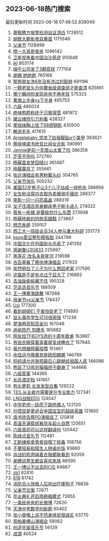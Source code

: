 ## 2023-06-18热门搜索 
最后更新时间 2023-06-18 07:48:52.839049 
1. [萧敬腾方报警检测自证清白](https://s.weibo.com/weibo?q=%23%E8%90%A7%E6%95%AC%E8%85%BE%E6%96%B9%E6%8A%A5%E8%AD%A6%E6%A3%80%E6%B5%8B%E8%87%AA%E8%AF%81%E6%B8%85%E7%99%BD%23&t=31&band_rank=1&Refer=top) 1728512
1. [胡歌大鹏影帝双黄蛋](https://s.weibo.com/weibo?q=%23%E8%83%A1%E6%AD%8C%E5%A4%A7%E9%B9%8F%E5%BD%B1%E5%B8%9D%E5%8F%8C%E9%BB%84%E8%9B%8B%23&t=31&band_rank=2&Refer=top) 1175546
1. [父亲节](https://s.weibo.com/weibo?q=%E7%88%B6%E4%BA%B2%E8%8A%82&t=31&band_rank=1&Refer=top) 1128499
1. [榜一大哥是我爸](https://s.weibo.com/weibo?q=%23%E6%A6%9C%E4%B8%80%E5%A4%A7%E5%93%A5%E6%98%AF%E6%88%91%E7%88%B8%23&t=31&band_rank=15&Refer=top) 1096142
1. [卫星视角看中国治沙奇迹](https://s.weibo.com/weibo?q=%23%E5%8D%AB%E6%98%9F%E8%A7%86%E8%A7%92%E7%9C%8B%E4%B8%AD%E5%9B%BD%E6%B2%BB%E6%B2%99%E5%A5%87%E8%BF%B9%23&t=31&band_rank=3&Refer=top) 910648
1. [jkl](https://s.weibo.com/weibo?q=jkl&t=31&band_rank=4&Refer=top) 903174
1. [端午公司发了3颗荔枝](https://s.weibo.com/weibo?q=%23%E7%AB%AF%E5%8D%88%E5%85%AC%E5%8F%B8%E5%8F%91%E4%BA%863%E9%A2%97%E8%8D%94%E6%9E%9D%23&t=31&band_rank=5&Refer=top) 777104
1. [谢娜 她她她](https://s.weibo.com/weibo?q=%E8%B0%A2%E5%A8%9C%20%E5%A5%B9%E5%A5%B9%E5%A5%B9&t=31&band_rank=6&Refer=top) 765166
1. [帮男朋友洗6年没有洗过的脏辫](https://s.weibo.com/weibo?q=%E5%B8%AE%E7%94%B7%E6%9C%8B%E5%8F%8B%E6%B4%976%E5%B9%B4%E6%B2%A1%E6%9C%89%E6%B4%97%E8%BF%87%E7%9A%84%E8%84%8F%E8%BE%AB&t=31&band_rank=7&Refer=top) 691196
1. [一颗老鼠头为何要省级调查组才能查清](https://s.weibo.com/weibo?q=%23%E4%B8%80%E9%A2%97%E8%80%81%E9%BC%A0%E5%A4%B4%E4%B8%BA%E4%BD%95%E8%A6%81%E7%9C%81%E7%BA%A7%E8%B0%83%E6%9F%A5%E7%BB%84%E6%89%8D%E8%83%BD%E6%9F%A5%E6%B8%85%23&t=31&band_rank=8&Refer=top) 625961
1. [哪个瞬间你发现爸爸不再年轻](https://s.weibo.com/weibo?q=%23%E5%93%AA%E4%B8%AA%E7%9E%AC%E9%97%B4%E4%BD%A0%E5%8F%91%E7%8E%B0%E7%88%B8%E7%88%B8%E4%B8%8D%E5%86%8D%E5%B9%B4%E8%BD%BB%23&t=31&band_rank=3&Refer=top) 575323
1. [黄渤上半身vs下半身](https://s.weibo.com/weibo?q=%23%E9%BB%84%E6%B8%A4%E4%B8%8A%E5%8D%8A%E8%BA%ABvs%E4%B8%8B%E5%8D%8A%E8%BA%AB%23&t=31&band_rank=9&Refer=top) 495753
1. [六级](https://s.weibo.com/weibo?q=%E5%85%AD%E7%BA%A7&t=31&band_rank=10&Refer=top) 485024
1. [绝味鸭脖称终于沉冤得雪](https://s.weibo.com/weibo?q=%23%E7%BB%9D%E5%91%B3%E9%B8%AD%E8%84%96%E7%A7%B0%E7%BB%88%E4%BA%8E%E6%B2%89%E5%86%A4%E5%BE%97%E9%9B%AA%23&t=31&band_rank=11&Refer=top) 481972
1. [建议棣欣引力别看](https://s.weibo.com/weibo?q=%23%E5%BB%BA%E8%AE%AE%E6%A3%A3%E6%AC%A3%E5%BC%95%E5%8A%9B%E5%88%AB%E7%9C%8B%23&t=31&band_rank=12&Refer=top) 438327
1. [童瑶抹胸上挂了68把钥匙](https://s.weibo.com/weibo?q=%23%E7%AB%A5%E7%91%B6%E6%8A%B9%E8%83%B8%E4%B8%8A%E6%8C%82%E4%BA%8668%E6%8A%8A%E9%92%A5%E5%8C%99%23&t=31&band_rank=13&Refer=top) 430500
1. [解说毛毛](https://s.weibo.com/weibo?q=%E8%A7%A3%E8%AF%B4%E6%AF%9B%E6%AF%9B&t=31&band_rank=14&Refer=top) 417615
1. [Angelababy 求求了给我脚趾p个美甲](https://s.weibo.com/weibo?q=Angelababy%20%E6%B1%82%E6%B1%82%E4%BA%86%E7%BB%99%E6%88%91%E8%84%9A%E8%B6%BEp%E4%B8%AA%E7%BE%8E%E7%94%B2&t=31&band_rank=16&Refer=top) 393621
1. [蔡徐坤虞书欣甘比母女合影](https://s.weibo.com/weibo?q=%23%E8%94%A1%E5%BE%90%E5%9D%A4%E8%99%9E%E4%B9%A6%E6%AC%A3%E7%94%98%E6%AF%94%E6%AF%8D%E5%A5%B3%E5%90%88%E5%BD%B1%23&t=31&band_rank=36&Refer=top) 390991
1. [Jennie是前一天爬山太累了吗](https://s.weibo.com/weibo?q=%23Jennie%E6%98%AF%E5%89%8D%E4%B8%80%E5%A4%A9%E7%88%AC%E5%B1%B1%E5%A4%AA%E7%B4%AF%E4%BA%86%E5%90%97%23&t=31&band_rank=17&Refer=top) 386358
1. [芝芙不热吗](https://s.weibo.com/weibo?q=%23%E8%8A%9D%E8%8A%99%E4%B8%8D%E7%83%AD%E5%90%97%23&t=31&band_rank=31&Refer=top) 372760
1. [杨幂盘发梦回晴川](https://s.weibo.com/weibo?q=%E6%9D%A8%E5%B9%82%E7%9B%98%E5%8F%91%E6%A2%A6%E5%9B%9E%E6%99%B4%E5%B7%9D&t=31&band_rank=18&Refer=top) 361487
1. [杨幂露背了](https://s.weibo.com/weibo?q=%23%E6%9D%A8%E5%B9%82%E9%9C%B2%E8%83%8C%E4%BA%86%23&t=31&band_rank=23&Refer=top) 355661
1. [张远演唱会有男粉戴头纱](https://s.weibo.com/weibo?q=%23%E5%BC%A0%E8%BF%9C%E6%BC%94%E5%94%B1%E4%BC%9A%E6%9C%89%E7%94%B7%E7%B2%89%E6%88%B4%E5%A4%B4%E7%BA%B1%23&t=31&band_rank=33&Refer=top) 304765
1. [父亲节快乐](https://s.weibo.com/weibo?q=%E7%88%B6%E4%BA%B2%E8%8A%82%E5%BF%AB%E4%B9%90&t=31&band_rank=10&Refer=top) 300232
1. [美国32岁男子让3个儿子站成一排枪杀](https://s.weibo.com/weibo?q=%23%E7%BE%8E%E5%9B%BD32%E5%B2%81%E7%94%B7%E5%AD%90%E8%AE%A93%E4%B8%AA%E5%84%BF%E5%AD%90%E7%AB%99%E6%88%90%E4%B8%80%E6%8E%92%E6%9E%AA%E6%9D%80%23&t=31&band_rank=20&Refer=top) 288956
1. [女生称没穿内衣取外卖被骑手骚扰](https://s.weibo.com/weibo?q=%23%E5%A5%B3%E7%94%9F%E7%A7%B0%E6%B2%A1%E7%A9%BF%E5%86%85%E8%A1%A3%E5%8F%96%E5%A4%96%E5%8D%96%E8%A2%AB%E9%AA%91%E6%89%8B%E9%AA%9A%E6%89%B0%23&t=31&band_rank=21&Refer=top) 288377
1. [电影一闪一闪亮晶晶](https://s.weibo.com/weibo?q=%23%E7%94%B5%E5%BD%B1%E4%B8%80%E9%97%AA%E4%B8%80%E9%97%AA%E4%BA%AE%E6%99%B6%E6%99%B6%23&t=31&band_rank=22&Refer=top) 288319
1. [女子住酒店赤身躺床男子刷卡进入](https://s.weibo.com/weibo?q=%23%E5%A5%B3%E5%AD%90%E4%BD%8F%E9%85%92%E5%BA%97%E8%B5%A4%E8%BA%AB%E8%BA%BA%E5%BA%8A%E7%94%B7%E5%AD%90%E5%88%B7%E5%8D%A1%E8%BF%9B%E5%85%A5%23&t=31&band_rank=24&Refer=top) 274022
1. [我有一栋楼 是要偷你什么东西](https://s.weibo.com/weibo?q=%E6%88%91%E6%9C%89%E4%B8%80%E6%A0%8B%E6%A5%BC%20%E6%98%AF%E8%A6%81%E5%81%B7%E4%BD%A0%E4%BB%80%E4%B9%88%E4%B8%9C%E8%A5%BF&t=31&band_rank=29&Refer=top) 273938
1. [杨幂杨紫的同款高跟鞋](https://s.weibo.com/weibo?q=%23%E6%9D%A8%E5%B9%82%E6%9D%A8%E7%B4%AB%E7%9A%84%E5%90%8C%E6%AC%BE%E9%AB%98%E8%B7%9F%E9%9E%8B%23&t=31&band_rank=25&Refer=top) 273887
1. [想念朱婷](https://s.weibo.com/weibo?q=%E6%83%B3%E5%BF%B5%E6%9C%B1%E5%A9%B7&t=31&band_rank=29&Refer=top) 259107
1. [西工大一班级全员34人参与重大科研](https://s.weibo.com/weibo?q=%23%E8%A5%BF%E5%B7%A5%E5%A4%A7%E4%B8%80%E7%8F%AD%E7%BA%A7%E5%85%A8%E5%91%9834%E4%BA%BA%E5%8F%82%E4%B8%8E%E9%87%8D%E5%A4%A7%E7%A7%91%E7%A0%94%23&t=31&band_rank=30&Refer=top) 251773
1. [kpop爱豆整形模板脸](https://s.weibo.com/weibo?q=%23kpop%E7%88%B1%E8%B1%86%E6%95%B4%E5%BD%A2%E6%A8%A1%E6%9D%BF%E8%84%B8%23&t=31&band_rank=26&Refer=top) 244799
1. [中国文化在外国街头杀疯了](https://s.weibo.com/weibo?q=%23%E4%B8%AD%E5%9B%BD%E6%96%87%E5%8C%96%E5%9C%A8%E5%A4%96%E5%9B%BD%E8%A1%97%E5%A4%B4%E6%9D%80%E7%96%AF%E4%BA%86%23&t=31&band_rank=19&Refer=top) 241392
1. [感谢鲁U3G833](https://s.weibo.com/weibo?q=%23%E6%84%9F%E8%B0%A2%E9%B2%81U3G833%23&t=31&band_rank=40&Refer=top) 225697
1. [黑莲花 改名永夜星河](https://s.weibo.com/weibo?q=%E9%BB%91%E8%8E%B2%E8%8A%B1%20%E6%94%B9%E5%90%8D%E6%B0%B8%E5%A4%9C%E6%98%9F%E6%B2%B3&t=31&band_rank=27&Refer=top) 219598
1. [古巨基看了蔡徐坤演唱会](https://s.weibo.com/weibo?q=%23%E5%8F%A4%E5%B7%A8%E5%9F%BA%E7%9C%8B%E4%BA%86%E8%94%A1%E5%BE%90%E5%9D%A4%E6%BC%94%E5%94%B1%E4%BC%9A%23&t=31&band_rank=28&Refer=top) 217933
1. [突然明白了儿子为什么想回老家](https://s.weibo.com/weibo?q=%E7%AA%81%E7%84%B6%E6%98%8E%E7%99%BD%E4%BA%86%E5%84%BF%E5%AD%90%E4%B8%BA%E4%BB%80%E4%B9%88%E6%83%B3%E5%9B%9E%E8%80%81%E5%AE%B6&t=31&band_rank=34&Refer=top) 217590
1. [这猫是不是有点过于巨大了](https://s.weibo.com/weibo?q=%E8%BF%99%E7%8C%AB%E6%98%AF%E4%B8%8D%E6%98%AF%E6%9C%89%E7%82%B9%E8%BF%87%E4%BA%8E%E5%B7%A8%E5%A4%A7%E4%BA%86&t=31&band_rank=30&Refer=top) 216883
1. [去油版偷偷藏不住](https://s.weibo.com/weibo?q=%23%E5%8E%BB%E6%B2%B9%E7%89%88%E5%81%B7%E5%81%B7%E8%97%8F%E4%B8%8D%E4%BD%8F%23&t=31&band_rank=32&Refer=top) 190328
1. [范丞丞音乐节](https://s.weibo.com/weibo?q=%E8%8C%83%E4%B8%9E%E4%B8%9E%E9%9F%B3%E4%B9%90%E8%8A%82&t=31&band_rank=42&Refer=top) 188509
1. [王一博黄渤跳舞](https://s.weibo.com/weibo?q=%E7%8E%8B%E4%B8%80%E5%8D%9A%E9%BB%84%E6%B8%A4%E8%B7%B3%E8%88%9E&t=31&band_rank=41&Refer=top) 187068
1. [母亲节vs父亲节](https://s.weibo.com/weibo?q=%E6%AF%8D%E4%BA%B2%E8%8A%82vs%E7%88%B6%E4%BA%B2%E8%8A%82&t=31&band_rank=31&Refer=top) 178437
1. [Uzi](https://s.weibo.com/weibo?q=Uzi&t=31&band_rank=35&Refer=top) 177300
1. [看到姐姐们 不害怕变老了](https://s.weibo.com/weibo?q=%E7%9C%8B%E5%88%B0%E5%A7%90%E5%A7%90%E4%BB%AC%20%E4%B8%8D%E5%AE%B3%E6%80%95%E5%8F%98%E8%80%81%E4%BA%86&t=31&band_rank=46&Refer=top) 174893
1. [鼠头事件学生可10倍索赔](https://s.weibo.com/weibo?q=%23%E9%BC%A0%E5%A4%B4%E4%BA%8B%E4%BB%B6%E5%AD%A6%E7%94%9F%E5%8F%AF10%E5%80%8D%E7%B4%A2%E8%B5%94%23&t=31&band_rank=36&Refer=top) 171236
1. [梦海再现知否金句](https://s.weibo.com/weibo?q=%23%E6%A2%A6%E6%B5%B7%E5%86%8D%E7%8E%B0%E7%9F%A5%E5%90%A6%E9%87%91%E5%8F%A5%23&t=31&band_rank=37&Refer=top) 167049
1. [迪丽热巴 剪睫毛](https://s.weibo.com/weibo?q=%E8%BF%AA%E4%B8%BD%E7%83%AD%E5%B7%B4%20%E5%89%AA%E7%9D%AB%E6%AF%9B&t=31&band_rank=38&Refer=top) 165882
1. [网友给TFBOYS选的十周年歌单](https://s.weibo.com/weibo?q=%23%E7%BD%91%E5%8F%8B%E7%BB%99TFBOYS%E9%80%89%E7%9A%84%E5%8D%81%E5%91%A8%E5%B9%B4%E6%AD%8C%E5%8D%95%23&t=31&band_rank=45&Refer=top) 163897
1. [有些衣服穿着穿着就变成睡衣了](https://s.weibo.com/weibo?q=%E6%9C%89%E4%BA%9B%E8%A1%A3%E6%9C%8D%E7%A9%BF%E7%9D%80%E7%A9%BF%E7%9D%80%E5%B0%B1%E5%8F%98%E6%88%90%E7%9D%A1%E8%A1%A3%E4%BA%86&t=31&band_rank=47&Refer=top) 157945
1. [我也想被杨幂投喂](https://s.weibo.com/weibo?q=%23%E6%88%91%E4%B9%9F%E6%83%B3%E8%A2%AB%E6%9D%A8%E5%B9%82%E6%8A%95%E5%96%82%23&t=31&band_rank=43&Refer=top) 151461
1. [余佳运今晚嘉宾是欧阳娜娜](https://s.weibo.com/weibo?q=%23%E4%BD%99%E4%BD%B3%E8%BF%90%E4%BB%8A%E6%99%9A%E5%98%89%E5%AE%BE%E6%98%AF%E6%AC%A7%E9%98%B3%E5%A8%9C%E5%A8%9C%23&t=31&band_rank=44&Refer=top) 146789
1. [妈妈请允许我把最后心跳献给祖国人民](https://s.weibo.com/weibo?q=%23%E5%A6%88%E5%A6%88%E8%AF%B7%E5%85%81%E8%AE%B8%E6%88%91%E6%8A%8A%E6%9C%80%E5%90%8E%E5%BF%83%E8%B7%B3%E7%8C%AE%E7%BB%99%E7%A5%96%E5%9B%BD%E4%BA%BA%E6%B0%91%23&t=31&band_rank=50&Refer=top) 146096
1. [憋屈了13年的猫猫终于翻身了](https://s.weibo.com/weibo?q=%E6%86%8B%E5%B1%88%E4%BA%8613%E5%B9%B4%E7%9A%84%E7%8C%AB%E7%8C%AB%E7%BB%88%E4%BA%8E%E7%BF%BB%E8%BA%AB%E4%BA%86&t=31&band_rank=39&Refer=top) 144666
1. [六级答案](https://s.weibo.com/weibo?q=%E5%85%AD%E7%BA%A7%E7%AD%94%E6%A1%88&t=31&band_rank=40&Refer=top) 144365
1. [长风渡定档](https://s.weibo.com/weibo?q=%E9%95%BF%E9%A3%8E%E6%B8%A1%E5%AE%9A%E6%A1%A3&t=31&band_rank=45&Refer=top) 141651
1. [狗头萝莉 长发发型合集](https://s.weibo.com/weibo?q=%E7%8B%97%E5%A4%B4%E8%90%9D%E8%8E%89%20%E9%95%BF%E5%8F%91%E5%8F%91%E5%9E%8B%E5%90%88%E9%9B%86&t=31&band_rank=47&Refer=top) 129222
1. [TES 从业者也需要提升专业能力](https://s.weibo.com/weibo?q=TES%20%E4%BB%8E%E4%B8%9A%E8%80%85%E4%B9%9F%E9%9C%80%E8%A6%81%E6%8F%90%E5%8D%87%E4%B8%93%E4%B8%9A%E8%83%BD%E5%8A%9B&t=31&band_rank=48&Refer=top) 127341
1. [LNG战胜EDG](https://s.weibo.com/weibo?q=%23LNG%E6%88%98%E8%83%9CEDG%23&t=31&band_rank=50&Refer=top) 124047
1. [中学老师一跃而下跳桥救人](https://s.weibo.com/weibo?q=%23%E4%B8%AD%E5%AD%A6%E8%80%81%E5%B8%88%E4%B8%80%E8%B7%83%E8%80%8C%E4%B8%8B%E8%B7%B3%E6%A1%A5%E6%95%91%E4%BA%BA%23&t=31&band_rank=30&Refer=top) 122120
1. [孙悟空是更适合中国宝宝的超级英雄](https://s.weibo.com/weibo?q=%E5%AD%99%E6%82%9F%E7%A9%BA%E6%98%AF%E6%9B%B4%E9%80%82%E5%90%88%E4%B8%AD%E5%9B%BD%E5%AE%9D%E5%AE%9D%E7%9A%84%E8%B6%85%E7%BA%A7%E8%8B%B1%E9%9B%84&t=31&band_rank=42&Refer=top) 121800
1. [虞书欣去蔡PD演唱会了](https://s.weibo.com/weibo?q=%23%E8%99%9E%E4%B9%A6%E6%AC%A3%E5%8E%BB%E8%94%A1PD%E6%BC%94%E5%94%B1%E4%BC%9A%E4%BA%86%23&t=31&band_rank=34&Refer=top) 120818
1. [高温天满载纸箱货车起火自燃](https://s.weibo.com/weibo?q=%23%E9%AB%98%E6%B8%A9%E5%A4%A9%E6%BB%A1%E8%BD%BD%E7%BA%B8%E7%AE%B1%E8%B4%A7%E8%BD%A6%E8%B5%B7%E7%81%AB%E8%87%AA%E7%87%83%23&t=31&band_rank=49&Refer=top) 120651
1. [六级真的可以这样翻译吗](https://s.weibo.com/weibo?q=%E5%85%AD%E7%BA%A7%E7%9C%9F%E7%9A%84%E5%8F%AF%E4%BB%A5%E8%BF%99%E6%A0%B7%E7%BF%BB%E8%AF%91%E5%90%97&t=31&band_rank=50&Refer=top) 120442
1. [陈绮贞音乐节](https://s.weibo.com/weibo?q=%E9%99%88%E7%BB%AE%E8%B4%9E%E9%9F%B3%E4%B9%90%E8%8A%82&t=31&band_rank=48&Refer=top) 112481
1. [王鹤棣偷拿零食投喂丁程鑫](https://s.weibo.com/weibo?q=%23%E7%8E%8B%E9%B9%A4%E6%A3%A3%E5%81%B7%E6%8B%BF%E9%9B%B6%E9%A3%9F%E6%8A%95%E5%96%82%E4%B8%81%E7%A8%8B%E9%91%AB%23&t=31&band_rank=25&Refer=top) 108756
1. [不要轻易和陌生人拼桌吃饭](https://s.weibo.com/weibo?q=%23%E4%B8%8D%E8%A6%81%E8%BD%BB%E6%98%93%E5%92%8C%E9%99%8C%E7%94%9F%E4%BA%BA%E6%8B%BC%E6%A1%8C%E5%90%83%E9%A5%AD%23&t=31&band_rank=31&Refer=top) 93660
1. [肖战的肌肉隔着衣服都能看到](https://s.weibo.com/weibo?q=%23%E8%82%96%E6%88%98%E7%9A%84%E8%82%8C%E8%82%89%E9%9A%94%E7%9D%80%E8%A1%A3%E6%9C%8D%E9%83%BD%E8%83%BD%E7%9C%8B%E5%88%B0%23&t=31&band_rank=48&Refer=top) 92059
1. [谢娜说男生都会喜欢朱珠](https://s.weibo.com/weibo?q=%23%E8%B0%A2%E5%A8%9C%E8%AF%B4%E7%94%B7%E7%94%9F%E9%83%BD%E4%BC%9A%E5%96%9C%E6%AC%A2%E6%9C%B1%E7%8F%A0%23&t=31&band_rank=46&Refer=top) 86590
1. [王一博让不出去的C位](https://s.weibo.com/weibo?q=%23%E7%8E%8B%E4%B8%80%E5%8D%9A%E8%AE%A9%E4%B8%8D%E5%87%BA%E5%8E%BB%E7%9A%84C%E4%BD%8D%23&t=31&band_rank=44&Refer=top) 84667
1. [zb1](https://s.weibo.com/weibo?q=zb1&t=31&band_rank=34&Refer=top) 82410
1. [618](https://s.weibo.com/weibo?q=618&t=31&band_rank=36&Refer=top) 81742
1. [消防员火场救人后抱出吓傻狗子](https://s.weibo.com/weibo?q=%23%E6%B6%88%E9%98%B2%E5%91%98%E7%81%AB%E5%9C%BA%E6%95%91%E4%BA%BA%E5%90%8E%E6%8A%B1%E5%87%BA%E5%90%93%E5%82%BB%E7%8B%97%E5%AD%90%23&t=31&band_rank=49&Refer=top) 76839
1. [父亲节文案](https://s.weibo.com/weibo?q=%23%E7%88%B6%E4%BA%B2%E8%8A%82%E6%96%87%E6%A1%88%23&t=31&band_rank=45&Refer=top) 72671
1. [毕业典礼开启雨刷器模式](https://s.weibo.com/weibo?q=%23%E6%AF%95%E4%B8%9A%E5%85%B8%E7%A4%BC%E5%BC%80%E5%90%AF%E9%9B%A8%E5%88%B7%E5%99%A8%E6%A8%A1%E5%BC%8F%23&t=31&band_rank=43&Refer=top) 72655
1. [一条给爸爸的长微博](https://s.weibo.com/weibo?q=%23%E4%B8%80%E6%9D%A1%E7%BB%99%E7%88%B8%E7%88%B8%E7%9A%84%E9%95%BF%E5%BE%AE%E5%8D%9A%23&t=31&band_rank=49&Refer=top) 72620
1. [天津中考数学创新题](https://s.weibo.com/weibo?q=%E5%A4%A9%E6%B4%A5%E4%B8%AD%E8%80%83%E6%95%B0%E5%AD%A6%E5%88%9B%E6%96%B0%E9%A2%98&t=31&band_rank=49&Refer=top) 65402
1. [张小斐嘴上说不热身体却很诚实](https://s.weibo.com/weibo?q=%23%E5%BC%A0%E5%B0%8F%E6%96%90%E5%98%B4%E4%B8%8A%E8%AF%B4%E4%B8%8D%E7%83%AD%E8%BA%AB%E4%BD%93%E5%8D%B4%E5%BE%88%E8%AF%9A%E5%AE%9E%23&t=31&band_rank=30&Refer=top) 63770
1. [周柏豪佛山演唱会](https://s.weibo.com/weibo?q=%E5%91%A8%E6%9F%8F%E8%B1%AA%E4%BD%9B%E5%B1%B1%E6%BC%94%E5%94%B1%E4%BC%9A&t=31&band_rank=48&Refer=top) 59062
1. [创造宇宙音乐节](https://s.weibo.com/weibo?q=%E5%88%9B%E9%80%A0%E5%AE%87%E5%AE%99%E9%9F%B3%E4%B9%90%E8%8A%82&t=31&band_rank=49&Refer=top) 56129
1. [成源](https://s.weibo.com/weibo?q=%E6%88%90%E6%BA%90&t=31&band_rank=50&Refer=top) 40524
